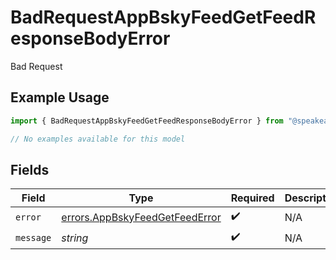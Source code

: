 # BadRequestAppBskyFeedGetFeedResponseBodyError

Bad Request

## Example Usage

```typescript
import { BadRequestAppBskyFeedGetFeedResponseBodyError } from "@speakeasy-api/bluesky/models/errors";

// No examples available for this model
```

## Fields

| Field                                                                            | Type                                                                             | Required                                                                         | Description                                                                      |
| -------------------------------------------------------------------------------- | -------------------------------------------------------------------------------- | -------------------------------------------------------------------------------- | -------------------------------------------------------------------------------- |
| `error`                                                                          | [errors.AppBskyFeedGetFeedError](../../models/errors/appbskyfeedgetfeederror.md) | :heavy_check_mark:                                                               | N/A                                                                              |
| `message`                                                                        | *string*                                                                         | :heavy_check_mark:                                                               | N/A                                                                              |